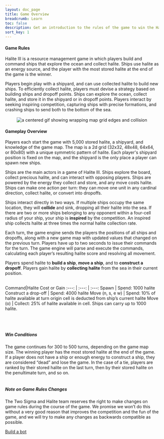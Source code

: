 ```yaml
---
layout: doc_page
title: Game Overview
breadcrumb: Learn
toc: false
description: Get an introduction to the rules of the game to win the Halite AI Programming Challenge.
sort_key: 1
---
```


<div class="doc-section" markdown="1">

#### Game Rules

Halite III is a resource management game in which players build and command ships that explore the ocean and collect halite. Ships use halite as an energy source, and the player with the most stored halite at the end of the game is the winner.

Players begin play with a shipyard, and can use collected halite to build new ships. To efficiently collect halite, players must devise a strategy based on building ships and dropoff points. Ships can explore the ocean, collect halite, and store it in the shipyard or in dropoff points. Players interact by seeking inspiring competition, capturing ships with precise formations, and crashing ships to send both to the bottom of the sea.
<br/><br/>
<span style="display:block;text-align:center">![a centered gif showing wrapping map grid edges and collision](/assets/images/map_inspiration.gif)</span>
</div>

<div class="doc-section" markdown="1">

#### Gameplay Overview

Players each start the game with 5,000 stored halite, a shipyard, and knowledge of the game map. The map is a 2d grid (32x32, 48x48, 64x64, or 80x80) with a unique symmetric pattern of halite. Each player's shipyard position is fixed on the map, and the shipyard is the only place a player can spawn new ships.

Ships are the main actors in a game of Halite III. Ships explore the board, collect precious halite, and can interact with opposing players. Ships are powered by the energy they collect and store, and any move costs halite. Ships can make one action per turn: they can move one unit in any cardinal direction, collect halite, or convert into dropoffs.

Ships interact directly in two ways. If multiple ships occupy the same location, they will **collide** and sink, dropping all their halite into the sea. If there are two or more ships belonging to any opponent within a four-cell radius of your ship, your ship is **inspired** by the competition. An inspired ship collects halite at three times the normal halite collection rate.

Each turn, the game engine sends the players the positions of all ships and dropoffs, along with a new game map with updated values that changed on the previous turn. Players have up to two seconds to issue their commands for the turn. The game engine will parse and execute the commands, calculating each player’s resulting halite score and resolving all movement.

Players spend halite to **build a ship**,  **move a ship**, and to **construct a dropoff**. Players gain halite by **collecting halite** from the sea in their current position.
<br/><br/>

Command|Halite Cost or Gain
:---: | :---: | :---:
Spawn | Spend: 1000 halite
Construct a drop-off  | Spend: 4000 halite
Move (n, s, e w) | Spend: 10% of halite available at turn origin cell is deducted from ship’s current halite
Move (o) | Collect: 25% of halite available in cell. Ships can carry up to 1000 halite.

<br/><br/>

##### Win Conditions
The game continues for 300 to 500 turns, depending on the game map size. The winning player has the most stored halite at the end of the game. If a player does not have a ship or enough energy to construct a ship, they are considered “dead” and lose the game. In the case of a tie, players are ranked by their stored halite on the last turn, then by their stored halite on the penultimate turn, and so on.
<br/><br/>

##### Note on Game Rules Changes
The Two Sigma and Halite team reserves the right to make changes on game rules during the course of the game. We promise we won’t do this without a very good reason that improves the competition and the fun of the game, and we will try to make any changes as backwards compatible as possible.


</div>

<div class="build-a-bot text-center">
  <a href="#" class="btn btn-primary">Build a bot</a>
</div>
